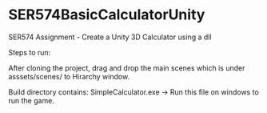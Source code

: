 # SER574BasicCalculatorUnity
SER574 Assignment - Create a Unity 3D Calculator using a dll 


Steps to run:

After cloning the project, drag and drop the main scenes which is under asssets/scenes/ to Hirarchy window.

Build directory contains:
SimpleCalculator.exe -> Run this file on windows to run the game.
